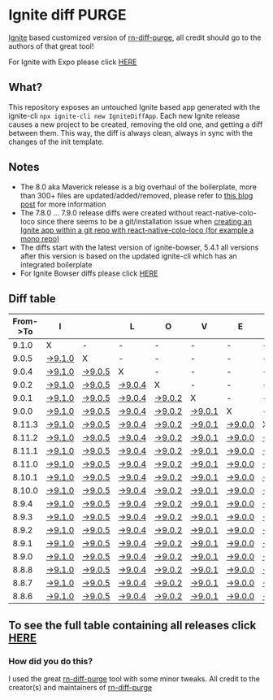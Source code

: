 # Ignite diff PURGE

[Ignite](https://github.com/infinitered/ignite) based customized version of [rn-diff-purge](https://github.com/react-native-community/rn-diff-purge/), all credit should go to the authors of that great tool!

For Ignite with Expo please click [HERE](https://github.com/nirre7/ignite-expo-diff-purge)

## What?

This repository exposes an untouched Ignite based app generated with the ignite-cli
`npx ignite-cli new IgniteDiffApp`. Each new Ignite release causes a new project to be created, removing the old one, and getting a diff between them. This way, the diff is always clean, always in sync with the changes of the init template.

## Notes
- The 8.0 aka Maverick release is a big overhaul of the boilerplate, more than 300+ files are updated/added/removed, please refer to [this blog post](https://shift.infinite.red/announcing-ignite-8-0-maverick-fbbdafbb738e) for more information
- The 7.8.0 ... 7.9.0 release diffs were created without react-native-colo-loco since there seems to be a git/installation issue when [creating an Ignite app within a git repo with react-native-colo-loco (for example a mono repo)](https://github.com/infinitered/ignite/issues/1845)
- The diffs start with the latest version of ignite-bowser, 5.4.1 all versions after this version is based on the updated ignite-cli which has an integrated boilerplate
- For Ignite Bowser diffs please click [HERE](https://github.com/nirre7/ignite-bowser-diff-purge)

## Diff table

| From->To | I                                                                                            |                                                                                              | L                                                                                            | O                                                                                            | V                                                                                            | E                                                                                            |                                                                                                | D                                                                                              | I                                                                                              | F                                                                                              | F                                                                                              | S                                                                                             |                                                                                             |                                                                                             |                                                                                             |                                                                                             |                                                                                             |                                                                                             |                                                                                             |     |
| -------- | -------------------------------------------------------------------------------------------- | -------------------------------------------------------------------------------------------- | -------------------------------------------------------------------------------------------- | -------------------------------------------------------------------------------------------- | -------------------------------------------------------------------------------------------- | -------------------------------------------------------------------------------------------- | ---------------------------------------------------------------------------------------------- | ---------------------------------------------------------------------------------------------- | ---------------------------------------------------------------------------------------------- | ---------------------------------------------------------------------------------------------- | ---------------------------------------------------------------------------------------------- | --------------------------------------------------------------------------------------------- | ------------------------------------------------------------------------------------------- | ------------------------------------------------------------------------------------------- | ------------------------------------------------------------------------------------------- | ------------------------------------------------------------------------------------------- | ------------------------------------------------------------------------------------------- | ------------------------------------------------------------------------------------------- | ------------------------------------------------------------------------------------------- | --- |
| 9.1.0    | X                                                                                            | -                                                                                            | -                                                                                            | -                                                                                            | -                                                                                            | -                                                                                            | -                                                                                              | -                                                                                              | -                                                                                              | -                                                                                              | -                                                                                              | -                                                                                             | -                                                                                           | -                                                                                           | -                                                                                           | -                                                                                           | -                                                                                           | -                                                                                           | -                                                                                           | -   |
| 9.0.5    | [->9.1.0](https://github.com/nirre7/ignite-diff-purge/compare/release/9.0.5..release/9.1.0)  | X                                                                                            | -                                                                                            | -                                                                                            | -                                                                                            | -                                                                                            | -                                                                                              | -                                                                                              | -                                                                                              | -                                                                                              | -                                                                                              | -                                                                                             | -                                                                                           | -                                                                                           | -                                                                                           | -                                                                                           | -                                                                                           | -                                                                                           | -                                                                                           | -   |
| 9.0.4    | [->9.1.0](https://github.com/nirre7/ignite-diff-purge/compare/release/9.0.4..release/9.1.0)  | [->9.0.5](https://github.com/nirre7/ignite-diff-purge/compare/release/9.0.4..release/9.0.5)  | X                                                                                            | -                                                                                            | -                                                                                            | -                                                                                            | -                                                                                              | -                                                                                              | -                                                                                              | -                                                                                              | -                                                                                              | -                                                                                             | -                                                                                           | -                                                                                           | -                                                                                           | -                                                                                           | -                                                                                           | -                                                                                           | -                                                                                           | -   |
| 9.0.2    | [->9.1.0](https://github.com/nirre7/ignite-diff-purge/compare/release/9.0.2..release/9.1.0)  | [->9.0.5](https://github.com/nirre7/ignite-diff-purge/compare/release/9.0.2..release/9.0.5)  | [->9.0.4](https://github.com/nirre7/ignite-diff-purge/compare/release/9.0.2..release/9.0.4)  | X                                                                                            | -                                                                                            | -                                                                                            | -                                                                                              | -                                                                                              | -                                                                                              | -                                                                                              | -                                                                                              | -                                                                                             | -                                                                                           | -                                                                                           | -                                                                                           | -                                                                                           | -                                                                                           | -                                                                                           | -                                                                                           | -   |
| 9.0.1    | [->9.1.0](https://github.com/nirre7/ignite-diff-purge/compare/release/9.0.1..release/9.1.0)  | [->9.0.5](https://github.com/nirre7/ignite-diff-purge/compare/release/9.0.1..release/9.0.5)  | [->9.0.4](https://github.com/nirre7/ignite-diff-purge/compare/release/9.0.1..release/9.0.4)  | [->9.0.2](https://github.com/nirre7/ignite-diff-purge/compare/release/9.0.1..release/9.0.2)  | X                                                                                            | -                                                                                            | -                                                                                              | -                                                                                              | -                                                                                              | -                                                                                              | -                                                                                              | -                                                                                             | -                                                                                           | -                                                                                           | -                                                                                           | -                                                                                           | -                                                                                           | -                                                                                           | -                                                                                           | -   |
| 9.0.0    | [->9.1.0](https://github.com/nirre7/ignite-diff-purge/compare/release/9.0.0..release/9.1.0)  | [->9.0.5](https://github.com/nirre7/ignite-diff-purge/compare/release/9.0.0..release/9.0.5)  | [->9.0.4](https://github.com/nirre7/ignite-diff-purge/compare/release/9.0.0..release/9.0.4)  | [->9.0.2](https://github.com/nirre7/ignite-diff-purge/compare/release/9.0.0..release/9.0.2)  | [->9.0.1](https://github.com/nirre7/ignite-diff-purge/compare/release/9.0.0..release/9.0.1)  | X                                                                                            | -                                                                                              | -                                                                                              | -                                                                                              | -                                                                                              | -                                                                                              | -                                                                                             | -                                                                                           | -                                                                                           | -                                                                                           | -                                                                                           | -                                                                                           | -                                                                                           | -                                                                                           | -   |
| 8.11.3   | [->9.1.0](https://github.com/nirre7/ignite-diff-purge/compare/release/8.11.3..release/9.1.0) | [->9.0.5](https://github.com/nirre7/ignite-diff-purge/compare/release/8.11.3..release/9.0.5) | [->9.0.4](https://github.com/nirre7/ignite-diff-purge/compare/release/8.11.3..release/9.0.4) | [->9.0.2](https://github.com/nirre7/ignite-diff-purge/compare/release/8.11.3..release/9.0.2) | [->9.0.1](https://github.com/nirre7/ignite-diff-purge/compare/release/8.11.3..release/9.0.1) | [->9.0.0](https://github.com/nirre7/ignite-diff-purge/compare/release/8.11.3..release/9.0.0) | X                                                                                              | -                                                                                              | -                                                                                              | -                                                                                              | -                                                                                              | -                                                                                             | -                                                                                           | -                                                                                           | -                                                                                           | -                                                                                           | -                                                                                           | -                                                                                           | -                                                                                           | -   |
| 8.11.2   | [->9.1.0](https://github.com/nirre7/ignite-diff-purge/compare/release/8.11.2..release/9.1.0) | [->9.0.5](https://github.com/nirre7/ignite-diff-purge/compare/release/8.11.2..release/9.0.5) | [->9.0.4](https://github.com/nirre7/ignite-diff-purge/compare/release/8.11.2..release/9.0.4) | [->9.0.2](https://github.com/nirre7/ignite-diff-purge/compare/release/8.11.2..release/9.0.2) | [->9.0.1](https://github.com/nirre7/ignite-diff-purge/compare/release/8.11.2..release/9.0.1) | [->9.0.0](https://github.com/nirre7/ignite-diff-purge/compare/release/8.11.2..release/9.0.0) | [->8.11.3](https://github.com/nirre7/ignite-diff-purge/compare/release/8.11.2..release/8.11.3) | X                                                                                              | -                                                                                              | -                                                                                              | -                                                                                              | -                                                                                             | -                                                                                           | -                                                                                           | -                                                                                           | -                                                                                           | -                                                                                           | -                                                                                           | -                                                                                           | -   |
| 8.11.1   | [->9.1.0](https://github.com/nirre7/ignite-diff-purge/compare/release/8.11.1..release/9.1.0) | [->9.0.5](https://github.com/nirre7/ignite-diff-purge/compare/release/8.11.1..release/9.0.5) | [->9.0.4](https://github.com/nirre7/ignite-diff-purge/compare/release/8.11.1..release/9.0.4) | [->9.0.2](https://github.com/nirre7/ignite-diff-purge/compare/release/8.11.1..release/9.0.2) | [->9.0.1](https://github.com/nirre7/ignite-diff-purge/compare/release/8.11.1..release/9.0.1) | [->9.0.0](https://github.com/nirre7/ignite-diff-purge/compare/release/8.11.1..release/9.0.0) | [->8.11.3](https://github.com/nirre7/ignite-diff-purge/compare/release/8.11.1..release/8.11.3) | [->8.11.2](https://github.com/nirre7/ignite-diff-purge/compare/release/8.11.1..release/8.11.2) | X                                                                                              | -                                                                                              | -                                                                                              | -                                                                                             | -                                                                                           | -                                                                                           | -                                                                                           | -                                                                                           | -                                                                                           | -                                                                                           | -                                                                                           | -   |
| 8.11.0   | [->9.1.0](https://github.com/nirre7/ignite-diff-purge/compare/release/8.11.0..release/9.1.0) | [->9.0.5](https://github.com/nirre7/ignite-diff-purge/compare/release/8.11.0..release/9.0.5) | [->9.0.4](https://github.com/nirre7/ignite-diff-purge/compare/release/8.11.0..release/9.0.4) | [->9.0.2](https://github.com/nirre7/ignite-diff-purge/compare/release/8.11.0..release/9.0.2) | [->9.0.1](https://github.com/nirre7/ignite-diff-purge/compare/release/8.11.0..release/9.0.1) | [->9.0.0](https://github.com/nirre7/ignite-diff-purge/compare/release/8.11.0..release/9.0.0) | [->8.11.3](https://github.com/nirre7/ignite-diff-purge/compare/release/8.11.0..release/8.11.3) | [->8.11.2](https://github.com/nirre7/ignite-diff-purge/compare/release/8.11.0..release/8.11.2) | [->8.11.1](https://github.com/nirre7/ignite-diff-purge/compare/release/8.11.0..release/8.11.1) | X                                                                                              | -                                                                                              | -                                                                                             | -                                                                                           | -                                                                                           | -                                                                                           | -                                                                                           | -                                                                                           | -                                                                                           | -                                                                                           | -   |
| 8.10.1   | [->9.1.0](https://github.com/nirre7/ignite-diff-purge/compare/release/8.10.1..release/9.1.0) | [->9.0.5](https://github.com/nirre7/ignite-diff-purge/compare/release/8.10.1..release/9.0.5) | [->9.0.4](https://github.com/nirre7/ignite-diff-purge/compare/release/8.10.1..release/9.0.4) | [->9.0.2](https://github.com/nirre7/ignite-diff-purge/compare/release/8.10.1..release/9.0.2) | [->9.0.1](https://github.com/nirre7/ignite-diff-purge/compare/release/8.10.1..release/9.0.1) | [->9.0.0](https://github.com/nirre7/ignite-diff-purge/compare/release/8.10.1..release/9.0.0) | [->8.11.3](https://github.com/nirre7/ignite-diff-purge/compare/release/8.10.1..release/8.11.3) | [->8.11.2](https://github.com/nirre7/ignite-diff-purge/compare/release/8.10.1..release/8.11.2) | [->8.11.1](https://github.com/nirre7/ignite-diff-purge/compare/release/8.10.1..release/8.11.1) | [->8.11.0](https://github.com/nirre7/ignite-diff-purge/compare/release/8.10.1..release/8.11.0) | X                                                                                              | -                                                                                             | -                                                                                           | -                                                                                           | -                                                                                           | -                                                                                           | -                                                                                           | -                                                                                           | -                                                                                           | -   |
| 8.10.0   | [->9.1.0](https://github.com/nirre7/ignite-diff-purge/compare/release/8.10.0..release/9.1.0) | [->9.0.5](https://github.com/nirre7/ignite-diff-purge/compare/release/8.10.0..release/9.0.5) | [->9.0.4](https://github.com/nirre7/ignite-diff-purge/compare/release/8.10.0..release/9.0.4) | [->9.0.2](https://github.com/nirre7/ignite-diff-purge/compare/release/8.10.0..release/9.0.2) | [->9.0.1](https://github.com/nirre7/ignite-diff-purge/compare/release/8.10.0..release/9.0.1) | [->9.0.0](https://github.com/nirre7/ignite-diff-purge/compare/release/8.10.0..release/9.0.0) | [->8.11.3](https://github.com/nirre7/ignite-diff-purge/compare/release/8.10.0..release/8.11.3) | [->8.11.2](https://github.com/nirre7/ignite-diff-purge/compare/release/8.10.0..release/8.11.2) | [->8.11.1](https://github.com/nirre7/ignite-diff-purge/compare/release/8.10.0..release/8.11.1) | [->8.11.0](https://github.com/nirre7/ignite-diff-purge/compare/release/8.10.0..release/8.11.0) | [->8.10.1](https://github.com/nirre7/ignite-diff-purge/compare/release/8.10.0..release/8.10.1) | X                                                                                             | -                                                                                           | -                                                                                           | -                                                                                           | -                                                                                           | -                                                                                           | -                                                                                           | -                                                                                           | -   |
| 8.9.4    | [->9.1.0](https://github.com/nirre7/ignite-diff-purge/compare/release/8.9.4..release/9.1.0)  | [->9.0.5](https://github.com/nirre7/ignite-diff-purge/compare/release/8.9.4..release/9.0.5)  | [->9.0.4](https://github.com/nirre7/ignite-diff-purge/compare/release/8.9.4..release/9.0.4)  | [->9.0.2](https://github.com/nirre7/ignite-diff-purge/compare/release/8.9.4..release/9.0.2)  | [->9.0.1](https://github.com/nirre7/ignite-diff-purge/compare/release/8.9.4..release/9.0.1)  | [->9.0.0](https://github.com/nirre7/ignite-diff-purge/compare/release/8.9.4..release/9.0.0)  | [->8.11.3](https://github.com/nirre7/ignite-diff-purge/compare/release/8.9.4..release/8.11.3)  | [->8.11.2](https://github.com/nirre7/ignite-diff-purge/compare/release/8.9.4..release/8.11.2)  | [->8.11.1](https://github.com/nirre7/ignite-diff-purge/compare/release/8.9.4..release/8.11.1)  | [->8.11.0](https://github.com/nirre7/ignite-diff-purge/compare/release/8.9.4..release/8.11.0)  | [->8.10.1](https://github.com/nirre7/ignite-diff-purge/compare/release/8.9.4..release/8.10.1)  | [->8.10.0](https://github.com/nirre7/ignite-diff-purge/compare/release/8.9.4..release/8.10.0) | X                                                                                           | -                                                                                           | -                                                                                           | -                                                                                           | -                                                                                           | -                                                                                           | -                                                                                           | -   |
| 8.9.3    | [->9.1.0](https://github.com/nirre7/ignite-diff-purge/compare/release/8.9.3..release/9.1.0)  | [->9.0.5](https://github.com/nirre7/ignite-diff-purge/compare/release/8.9.3..release/9.0.5)  | [->9.0.4](https://github.com/nirre7/ignite-diff-purge/compare/release/8.9.3..release/9.0.4)  | [->9.0.2](https://github.com/nirre7/ignite-diff-purge/compare/release/8.9.3..release/9.0.2)  | [->9.0.1](https://github.com/nirre7/ignite-diff-purge/compare/release/8.9.3..release/9.0.1)  | [->9.0.0](https://github.com/nirre7/ignite-diff-purge/compare/release/8.9.3..release/9.0.0)  | [->8.11.3](https://github.com/nirre7/ignite-diff-purge/compare/release/8.9.3..release/8.11.3)  | [->8.11.2](https://github.com/nirre7/ignite-diff-purge/compare/release/8.9.3..release/8.11.2)  | [->8.11.1](https://github.com/nirre7/ignite-diff-purge/compare/release/8.9.3..release/8.11.1)  | [->8.11.0](https://github.com/nirre7/ignite-diff-purge/compare/release/8.9.3..release/8.11.0)  | [->8.10.1](https://github.com/nirre7/ignite-diff-purge/compare/release/8.9.3..release/8.10.1)  | [->8.10.0](https://github.com/nirre7/ignite-diff-purge/compare/release/8.9.3..release/8.10.0) | [->8.9.4](https://github.com/nirre7/ignite-diff-purge/compare/release/8.9.3..release/8.9.4) | X                                                                                           | -                                                                                           | -                                                                                           | -                                                                                           | -                                                                                           | -                                                                                           | -   |
| 8.9.2    | [->9.1.0](https://github.com/nirre7/ignite-diff-purge/compare/release/8.9.2..release/9.1.0)  | [->9.0.5](https://github.com/nirre7/ignite-diff-purge/compare/release/8.9.2..release/9.0.5)  | [->9.0.4](https://github.com/nirre7/ignite-diff-purge/compare/release/8.9.2..release/9.0.4)  | [->9.0.2](https://github.com/nirre7/ignite-diff-purge/compare/release/8.9.2..release/9.0.2)  | [->9.0.1](https://github.com/nirre7/ignite-diff-purge/compare/release/8.9.2..release/9.0.1)  | [->9.0.0](https://github.com/nirre7/ignite-diff-purge/compare/release/8.9.2..release/9.0.0)  | [->8.11.3](https://github.com/nirre7/ignite-diff-purge/compare/release/8.9.2..release/8.11.3)  | [->8.11.2](https://github.com/nirre7/ignite-diff-purge/compare/release/8.9.2..release/8.11.2)  | [->8.11.1](https://github.com/nirre7/ignite-diff-purge/compare/release/8.9.2..release/8.11.1)  | [->8.11.0](https://github.com/nirre7/ignite-diff-purge/compare/release/8.9.2..release/8.11.0)  | [->8.10.1](https://github.com/nirre7/ignite-diff-purge/compare/release/8.9.2..release/8.10.1)  | [->8.10.0](https://github.com/nirre7/ignite-diff-purge/compare/release/8.9.2..release/8.10.0) | [->8.9.4](https://github.com/nirre7/ignite-diff-purge/compare/release/8.9.2..release/8.9.4) | [->8.9.3](https://github.com/nirre7/ignite-diff-purge/compare/release/8.9.2..release/8.9.3) | X                                                                                           | -                                                                                           | -                                                                                           | -                                                                                           | -                                                                                           | -   |
| 8.9.1    | [->9.1.0](https://github.com/nirre7/ignite-diff-purge/compare/release/8.9.1..release/9.1.0)  | [->9.0.5](https://github.com/nirre7/ignite-diff-purge/compare/release/8.9.1..release/9.0.5)  | [->9.0.4](https://github.com/nirre7/ignite-diff-purge/compare/release/8.9.1..release/9.0.4)  | [->9.0.2](https://github.com/nirre7/ignite-diff-purge/compare/release/8.9.1..release/9.0.2)  | [->9.0.1](https://github.com/nirre7/ignite-diff-purge/compare/release/8.9.1..release/9.0.1)  | [->9.0.0](https://github.com/nirre7/ignite-diff-purge/compare/release/8.9.1..release/9.0.0)  | [->8.11.3](https://github.com/nirre7/ignite-diff-purge/compare/release/8.9.1..release/8.11.3)  | [->8.11.2](https://github.com/nirre7/ignite-diff-purge/compare/release/8.9.1..release/8.11.2)  | [->8.11.1](https://github.com/nirre7/ignite-diff-purge/compare/release/8.9.1..release/8.11.1)  | [->8.11.0](https://github.com/nirre7/ignite-diff-purge/compare/release/8.9.1..release/8.11.0)  | [->8.10.1](https://github.com/nirre7/ignite-diff-purge/compare/release/8.9.1..release/8.10.1)  | [->8.10.0](https://github.com/nirre7/ignite-diff-purge/compare/release/8.9.1..release/8.10.0) | [->8.9.4](https://github.com/nirre7/ignite-diff-purge/compare/release/8.9.1..release/8.9.4) | [->8.9.3](https://github.com/nirre7/ignite-diff-purge/compare/release/8.9.1..release/8.9.3) | [->8.9.2](https://github.com/nirre7/ignite-diff-purge/compare/release/8.9.1..release/8.9.2) | X                                                                                           | -                                                                                           | -                                                                                           | -                                                                                           | -   |
| 8.9.0    | [->9.1.0](https://github.com/nirre7/ignite-diff-purge/compare/release/8.9.0..release/9.1.0)  | [->9.0.5](https://github.com/nirre7/ignite-diff-purge/compare/release/8.9.0..release/9.0.5)  | [->9.0.4](https://github.com/nirre7/ignite-diff-purge/compare/release/8.9.0..release/9.0.4)  | [->9.0.2](https://github.com/nirre7/ignite-diff-purge/compare/release/8.9.0..release/9.0.2)  | [->9.0.1](https://github.com/nirre7/ignite-diff-purge/compare/release/8.9.0..release/9.0.1)  | [->9.0.0](https://github.com/nirre7/ignite-diff-purge/compare/release/8.9.0..release/9.0.0)  | [->8.11.3](https://github.com/nirre7/ignite-diff-purge/compare/release/8.9.0..release/8.11.3)  | [->8.11.2](https://github.com/nirre7/ignite-diff-purge/compare/release/8.9.0..release/8.11.2)  | [->8.11.1](https://github.com/nirre7/ignite-diff-purge/compare/release/8.9.0..release/8.11.1)  | [->8.11.0](https://github.com/nirre7/ignite-diff-purge/compare/release/8.9.0..release/8.11.0)  | [->8.10.1](https://github.com/nirre7/ignite-diff-purge/compare/release/8.9.0..release/8.10.1)  | [->8.10.0](https://github.com/nirre7/ignite-diff-purge/compare/release/8.9.0..release/8.10.0) | [->8.9.4](https://github.com/nirre7/ignite-diff-purge/compare/release/8.9.0..release/8.9.4) | [->8.9.3](https://github.com/nirre7/ignite-diff-purge/compare/release/8.9.0..release/8.9.3) | [->8.9.2](https://github.com/nirre7/ignite-diff-purge/compare/release/8.9.0..release/8.9.2) | [->8.9.1](https://github.com/nirre7/ignite-diff-purge/compare/release/8.9.0..release/8.9.1) | X                                                                                           | -                                                                                           | -                                                                                           | -   |
| 8.8.8    | [->9.1.0](https://github.com/nirre7/ignite-diff-purge/compare/release/8.8.8..release/9.1.0)  | [->9.0.5](https://github.com/nirre7/ignite-diff-purge/compare/release/8.8.8..release/9.0.5)  | [->9.0.4](https://github.com/nirre7/ignite-diff-purge/compare/release/8.8.8..release/9.0.4)  | [->9.0.2](https://github.com/nirre7/ignite-diff-purge/compare/release/8.8.8..release/9.0.2)  | [->9.0.1](https://github.com/nirre7/ignite-diff-purge/compare/release/8.8.8..release/9.0.1)  | [->9.0.0](https://github.com/nirre7/ignite-diff-purge/compare/release/8.8.8..release/9.0.0)  | [->8.11.3](https://github.com/nirre7/ignite-diff-purge/compare/release/8.8.8..release/8.11.3)  | [->8.11.2](https://github.com/nirre7/ignite-diff-purge/compare/release/8.8.8..release/8.11.2)  | [->8.11.1](https://github.com/nirre7/ignite-diff-purge/compare/release/8.8.8..release/8.11.1)  | [->8.11.0](https://github.com/nirre7/ignite-diff-purge/compare/release/8.8.8..release/8.11.0)  | [->8.10.1](https://github.com/nirre7/ignite-diff-purge/compare/release/8.8.8..release/8.10.1)  | [->8.10.0](https://github.com/nirre7/ignite-diff-purge/compare/release/8.8.8..release/8.10.0) | [->8.9.4](https://github.com/nirre7/ignite-diff-purge/compare/release/8.8.8..release/8.9.4) | [->8.9.3](https://github.com/nirre7/ignite-diff-purge/compare/release/8.8.8..release/8.9.3) | [->8.9.2](https://github.com/nirre7/ignite-diff-purge/compare/release/8.8.8..release/8.9.2) | [->8.9.1](https://github.com/nirre7/ignite-diff-purge/compare/release/8.8.8..release/8.9.1) | [->8.9.0](https://github.com/nirre7/ignite-diff-purge/compare/release/8.8.8..release/8.9.0) | X                                                                                           | -                                                                                           | -   |
| 8.8.7    | [->9.1.0](https://github.com/nirre7/ignite-diff-purge/compare/release/8.8.7..release/9.1.0)  | [->9.0.5](https://github.com/nirre7/ignite-diff-purge/compare/release/8.8.7..release/9.0.5)  | [->9.0.4](https://github.com/nirre7/ignite-diff-purge/compare/release/8.8.7..release/9.0.4)  | [->9.0.2](https://github.com/nirre7/ignite-diff-purge/compare/release/8.8.7..release/9.0.2)  | [->9.0.1](https://github.com/nirre7/ignite-diff-purge/compare/release/8.8.7..release/9.0.1)  | [->9.0.0](https://github.com/nirre7/ignite-diff-purge/compare/release/8.8.7..release/9.0.0)  | [->8.11.3](https://github.com/nirre7/ignite-diff-purge/compare/release/8.8.7..release/8.11.3)  | [->8.11.2](https://github.com/nirre7/ignite-diff-purge/compare/release/8.8.7..release/8.11.2)  | [->8.11.1](https://github.com/nirre7/ignite-diff-purge/compare/release/8.8.7..release/8.11.1)  | [->8.11.0](https://github.com/nirre7/ignite-diff-purge/compare/release/8.8.7..release/8.11.0)  | [->8.10.1](https://github.com/nirre7/ignite-diff-purge/compare/release/8.8.7..release/8.10.1)  | [->8.10.0](https://github.com/nirre7/ignite-diff-purge/compare/release/8.8.7..release/8.10.0) | [->8.9.4](https://github.com/nirre7/ignite-diff-purge/compare/release/8.8.7..release/8.9.4) | [->8.9.3](https://github.com/nirre7/ignite-diff-purge/compare/release/8.8.7..release/8.9.3) | [->8.9.2](https://github.com/nirre7/ignite-diff-purge/compare/release/8.8.7..release/8.9.2) | [->8.9.1](https://github.com/nirre7/ignite-diff-purge/compare/release/8.8.7..release/8.9.1) | [->8.9.0](https://github.com/nirre7/ignite-diff-purge/compare/release/8.8.7..release/8.9.0) | [->8.8.8](https://github.com/nirre7/ignite-diff-purge/compare/release/8.8.7..release/8.8.8) | X                                                                                           | -   |
| 8.8.6    | [->9.1.0](https://github.com/nirre7/ignite-diff-purge/compare/release/8.8.6..release/9.1.0)  | [->9.0.5](https://github.com/nirre7/ignite-diff-purge/compare/release/8.8.6..release/9.0.5)  | [->9.0.4](https://github.com/nirre7/ignite-diff-purge/compare/release/8.8.6..release/9.0.4)  | [->9.0.2](https://github.com/nirre7/ignite-diff-purge/compare/release/8.8.6..release/9.0.2)  | [->9.0.1](https://github.com/nirre7/ignite-diff-purge/compare/release/8.8.6..release/9.0.1)  | [->9.0.0](https://github.com/nirre7/ignite-diff-purge/compare/release/8.8.6..release/9.0.0)  | [->8.11.3](https://github.com/nirre7/ignite-diff-purge/compare/release/8.8.6..release/8.11.3)  | [->8.11.2](https://github.com/nirre7/ignite-diff-purge/compare/release/8.8.6..release/8.11.2)  | [->8.11.1](https://github.com/nirre7/ignite-diff-purge/compare/release/8.8.6..release/8.11.1)  | [->8.11.0](https://github.com/nirre7/ignite-diff-purge/compare/release/8.8.6..release/8.11.0)  | [->8.10.1](https://github.com/nirre7/ignite-diff-purge/compare/release/8.8.6..release/8.10.1)  | [->8.10.0](https://github.com/nirre7/ignite-diff-purge/compare/release/8.8.6..release/8.10.0) | [->8.9.4](https://github.com/nirre7/ignite-diff-purge/compare/release/8.8.6..release/8.9.4) | [->8.9.3](https://github.com/nirre7/ignite-diff-purge/compare/release/8.8.6..release/8.9.3) | [->8.9.2](https://github.com/nirre7/ignite-diff-purge/compare/release/8.8.6..release/8.9.2) | [->8.9.1](https://github.com/nirre7/ignite-diff-purge/compare/release/8.8.6..release/8.9.1) | [->8.9.0](https://github.com/nirre7/ignite-diff-purge/compare/release/8.8.6..release/8.9.0) | [->8.8.8](https://github.com/nirre7/ignite-diff-purge/compare/release/8.8.6..release/8.8.8) | [->8.8.7](https://github.com/nirre7/ignite-diff-purge/compare/release/8.8.6..release/8.8.7) | X   |

## To see the full table containing all releases click [HERE](https://nirre7.github.io/ignite-diff-purge/)

### How did you do this?

I used the great [rn-diff-purge](https://github.com/react-native-community/rn-diff-purge/) tool with some minor tweaks.
All credit to the creator(s) and maintainers of [rn-diff-purge](https://github.com/react-native-community/rn-diff-purge/)

